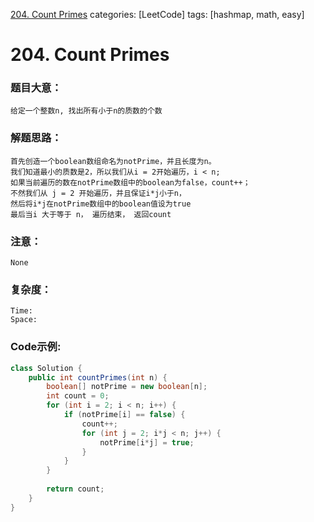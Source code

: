 [204. Count Primes](https://leetcode.com/problems/count-primes/)
categories: [LeetCode]
tags: [hashmap, math, easy] 
# 204. Count Primes

### 题目大意：
    给定一个整数n, 找出所有小于n的质数的个数
### 解题思路：
    首先创造一个boolean数组命名为notPrime，并且长度为n。
    我们知道最小的质数是2，所以我们从i = 2开始遍历，i < n;
    如果当前遍历的数在notPrime数组中的boolean为false，count++；
    不然我们从 j = 2 开始遍历，并且保证i*j小于n，
    然后将i*j在notPrime数组中的boolean值设为true
    最后当i 大于等于 n， 遍历结束， 返回count
### 注意：
    None
### 复杂度：
    Time:
    Space: 
### Code示例:
```Java
class Solution {
    public int countPrimes(int n) {
        boolean[] notPrime = new boolean[n];
        int count = 0;
        for (int i = 2; i < n; i++) {
            if (notPrime[i] == false) {
                count++;
                for (int j = 2; i*j < n; j++) {
                    notPrime[i*j] = true;
                }
            }
        }
        
        return count;
    }
}
```
